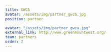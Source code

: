 ```yaml
---
title: GWCA
avatar: /assets/img/partner_gwca.jpg
position: partner

avatar: "/assets/img/partner_gwca.jpg"
external_link: http://www.greenmountwest.org/
team: partners
order: 2
---
```


